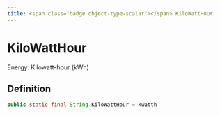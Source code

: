 ```yaml
---
title: <span class="badge object-type-scalar"></span> KiloWattHour
---
```

# <span class="badge object-type-scalar"></span> KiloWattHour

Energy: Kilowatt-hour (kWh)

## Definition

```java
public static final String KiloWattHour = kwatth
```
